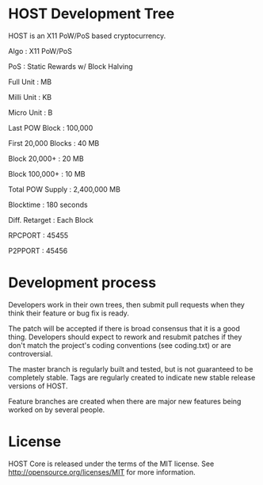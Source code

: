 HOST Development Tree
===========================
HOST is an X11 PoW/PoS based cryptocurrency.

Algo : X11 PoW/PoS

PoS : Static Rewards w/ Block Halving

Full Unit : MB

Milli Unit : KB

Micro Unit : B

Last POW Block : 100,000

First 20,000 Blocks : 40 MB

Block 20,000+ : 20 MB

Block 100,000+ : 10 MB

Total POW Supply : 2,400,000 MB

Blocktime : 180 seconds

Diff. Retarget : Each Block

RPCPORT : 45455

P2PPORT : 45456


Development process
===========================

Developers work in their own trees, then submit pull requests when
they think their feature or bug fix is ready.

The patch will be accepted if there is broad consensus that it is a
good thing.  Developers should expect to rework and resubmit patches
if they don't match the project's coding conventions (see coding.txt)
or are controversial.

The master branch is regularly built and tested, but is not guaranteed
to be completely stable. Tags are regularly created to indicate new
stable release versions of HOST.

Feature branches are created when there are major new features being
worked on by several people.


License
===========================
HOST Core is released under the terms of the MIT license. See http://opensource.org/licenses/MIT for more information.

